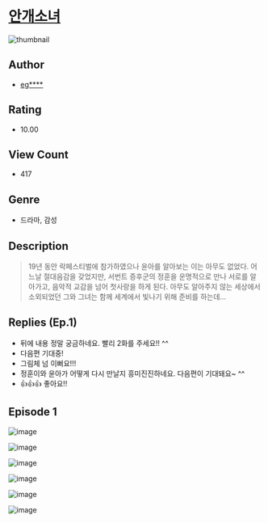 # [안개소녀](https://comic.naver.com/challenge/list?titleId=811251)
![thumbnail](https://image-comic.pstatic.net/user_contents_data/challenge_comic/2023/05/25/346986/upload_7365418813861607010_480x623.jpeg)

## Author
- [eg****](https://comic.naver.com/artistTitle?id=346986)

## Rating
- 10.00

## View Count
- 417

## Genre
- 드라마, 감성

## Description
> 19년 동안 락페스티벌에 참가하였으나 윤아를 알아보는 이는 아무도 없었다. 어느날 절대음감을 갖었지만, 서번트 증후군의 정훈을 운명적으로 만나 서로를 알아가고, 음악적 교감을 넘어 첫사랑을 하게 된다. 아무도 알아주지 않는 세상에서 소외되었던 그와 그녀는 함께 세계에서 빛나기 위해 준비를 하는데...

## Replies (Ep.1)
- 뒤에 내용 정말 궁금하네요. 빨리 2화를 주세요!! ^^
- 다음편 기대중!
- 그림체 넘 이뻐요!!!
- 정훈이와 윤아가 어떻게 다시 만날지 흥미진진하네요. 다음편이 기대돼요~ ^^
- 👍👍👍 좋아요!!

## Episode 1
![image](https://image-comic.pstatic.net/user_contents_data/challenge_comic/2023/05/25/346986/upload_7293125706013487925.jpeg)

![image](https://image-comic.pstatic.net/user_contents_data/challenge_comic/2023/05/25/346986/upload_7293690880071983461.jpeg)

![image](https://image-comic.pstatic.net/user_contents_data/challenge_comic/2023/05/25/346986/upload_7305513013660443956.jpeg)

![image](https://image-comic.pstatic.net/user_contents_data/challenge_comic/2023/05/25/346986/upload_7147322793445712229.jpeg)

![image](https://image-comic.pstatic.net/user_contents_data/challenge_comic/2023/05/25/346986/upload_3631089017991815782.jpeg)

![image](https://image-comic.pstatic.net/user_contents_data/challenge_comic/2023/05/25/346986/upload_7233117698575708723.jpeg)
